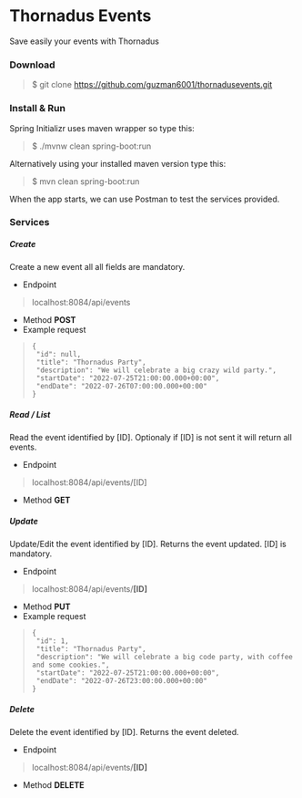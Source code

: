 # Thornadus Events
Save easily your events with Thornadus

### Download
> $ git clone https://github.com/guzman6001/thornadusevents.git

### Install & Run
Spring Initializr uses maven wrapper so type this:
> $ ./mvnw clean spring-boot:run

Alternatively using your installed maven version type this:
> $ mvn clean spring-boot:run

When the app starts, we can use Postman to test the services provided.

### Services

##### Create
Create a new event all all fields are mandatory.
- Endpoint
> localhost:8084/api/events
- Method **POST**
- Example request
>```
>{
>  "id": null,
>  "title": "Thornadus Party",
>  "description": "We will celebrate a big crazy wild party.",
>  "startDate": "2022-07-25T21:00:00.000+00:00",
>  "endDate": "2022-07-26T07:00:00.000+00:00"
>}
>```

##### Read / List
Read the event identified by [ID]. Optionaly if [ID] is not sent it will return all events. 
- Endpoint
> localhost:8084/api/events/[ID]
- Method **GET**

##### Update
Update/Edit the event identified by [ID]. Returns the event updated. [ID] is mandatory.
- Endpoint
> localhost:8084/api/events/**[ID]**
- Method **PUT**
- Example request
>```
>{
>  "id": 1,
>  "title": "Thornadus Party",
>  "description": "We will celebrate a big code party, with coffee and some cookies.",
>  "startDate": "2022-07-25T21:00:00.000+00:00",
>  "endDate": "2022-07-26T23:00:00.000+00:00"
>}
>```

##### Delete
Delete the event identified by [ID]. Returns the event deleted.
- Endpoint
> localhost:8084/api/events/**[ID]**
- Method **DELETE**






